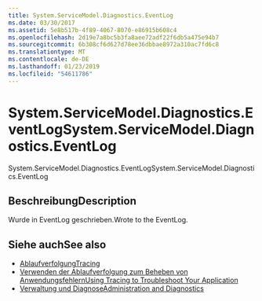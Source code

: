 ```yaml
---
title: System.ServiceModel.Diagnostics.EventLog
ms.date: 03/30/2017
ms.assetid: 5e8b517b-4f89-4067-8070-e86915b608c4
ms.openlocfilehash: 2d19e7a8bc5b3fa8aee72adf22f6db5a475e94b7
ms.sourcegitcommit: 6b308cf6d627d78ee36dbbae8972a310ac7fd6c8
ms.translationtype: MT
ms.contentlocale: de-DE
ms.lasthandoff: 01/23/2019
ms.locfileid: "54611786"
---
```

# <a name="systemservicemodeldiagnosticseventlog"></a><span data-ttu-id="ca227-102">System.ServiceModel.Diagnostics.EventLog</span><span class="sxs-lookup"><span data-stu-id="ca227-102">System.ServiceModel.Diagnostics.EventLog</span></span>
<span data-ttu-id="ca227-103">System.ServiceModel.Diagnostics.EventLog</span><span class="sxs-lookup"><span data-stu-id="ca227-103">System.ServiceModel.Diagnostics.EventLog</span></span>  
  
## <a name="description"></a><span data-ttu-id="ca227-104">Beschreibung</span><span class="sxs-lookup"><span data-stu-id="ca227-104">Description</span></span>  
 <span data-ttu-id="ca227-105">Wurde in EventLog geschrieben.</span><span class="sxs-lookup"><span data-stu-id="ca227-105">Wrote to the EventLog.</span></span>  
  
## <a name="see-also"></a><span data-ttu-id="ca227-106">Siehe auch</span><span class="sxs-lookup"><span data-stu-id="ca227-106">See also</span></span>
- [<span data-ttu-id="ca227-107">Ablaufverfolgung</span><span class="sxs-lookup"><span data-stu-id="ca227-107">Tracing</span></span>](../../../../../docs/framework/wcf/diagnostics/tracing/index.md)
- [<span data-ttu-id="ca227-108">Verwenden der Ablaufverfolgung zum Beheben von Anwendungsfehlern</span><span class="sxs-lookup"><span data-stu-id="ca227-108">Using Tracing to Troubleshoot Your Application</span></span>](../../../../../docs/framework/wcf/diagnostics/tracing/using-tracing-to-troubleshoot-your-application.md)
- [<span data-ttu-id="ca227-109">Verwaltung und Diagnose</span><span class="sxs-lookup"><span data-stu-id="ca227-109">Administration and Diagnostics</span></span>](../../../../../docs/framework/wcf/diagnostics/index.md)
